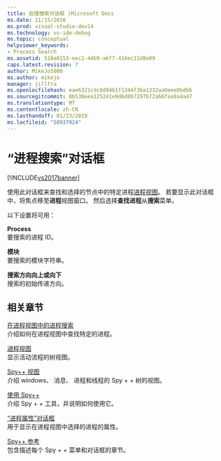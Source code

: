 ```yaml
---
title: 处理搜索对话框 |Microsoft Docs
ms.date: 11/15/2016
ms.prod: visual-studio-dev14
ms.technology: vs-ide-debug
ms.topic: conceptual
helpviewer_keywords:
- Process Search
ms.assetid: 518e8153-eec2-4db9-a6f7-416ec11d8e09
caps.latest.revision: 7
author: MikeJo5000
ms.author: mikejo
manager: jillfra
ms.openlocfilehash: eae6321cdc8d94b1f1344f36a1332aa0eee0bdb6
ms.sourcegitcommit: 8b538eea125241e9d6d8b7297b72a66faa9a4a47
ms.translationtype: MT
ms.contentlocale: zh-CN
ms.lasthandoff: 01/23/2019
ms.locfileid: "58937924"
---
```

# <a name="process-search-dialog-box"></a>“进程搜索”对话框
[!INCLUDE[vs2017banner](../includes/vs2017banner.md)]

使用此对话框来查找和选择的节点中的特定进程[进程视图](../debugger/processes-view.md)。 若要显示此对话框中，将焦点移至**进程**视图窗口。 然后选择**查找进程**从**搜索**菜单。  
  
 以下设置将可用：  
  
 **Process**  
 要搜索的进程 ID。  
  
 **模块**  
 要搜索的模块字符串。  
  
 **搜索方向向上或向下**  
 搜索的初始传递方向。  
  
## <a name="related-sections"></a>相关章节  
 [在进程视图中的进程搜索](../debugger/how-to-search-for-a-process-in-processes-view.md)  
 介绍如何在进程视图中查找特定的进程。  
  
 [进程视图](../debugger/processes-view.md)  
 显示活动流程的树视图。  
  
 [Spy++ 视图](../debugger/spy-increment-views.md)  
 介绍 windows、 消息、 进程和线程的 Spy + + 树的视图。  
  
 [使用 Spy++](../debugger/using-spy-increment.md)  
 介绍 Spy + + 工具，并说明如何使用它。  
  
 [“进程属性”对话框](../debugger/process-properties-dialog-box.md)  
 用于显示在进程视图中选择的进程的属性。  
  
 [Spy++ 参考](../debugger/spy-increment-reference.md)  
 包含描述每个 Spy + + 菜单和对话框的章节。
